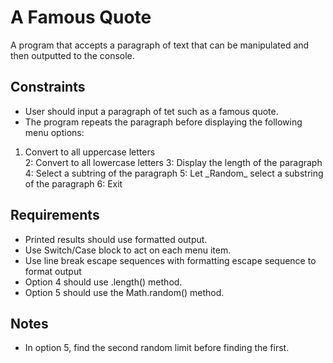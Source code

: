 # A Famous Quote
A program that accepts a paragraph of text that can be manipulated and then outputted to the console.

## Constraints
- User should input a paragraph of tet such as a famous quote.
- The program repeats the paragraph before displaying the following menu options:
<ol>
  <li>Convert to all uppercase letters</li>
  2:  Convert to all lowercase letters
  3:  Display the length of the paragraph
  4:  Select a subtring of the paragraph
  5:  Let _Random_ select a substring of the paragraph
  6:  Exit
</ol>

## Requirements
- Printed results should use formatted output.
- Use Switch/Case block to act on each menu item.
- Use line break escape sequences with formatting escape sequence to format output
- Option 4 should use .length() method.
- Option 5 should use the Math.random() method.

## Notes
- In option 5, find the second random limit before finding the first.
